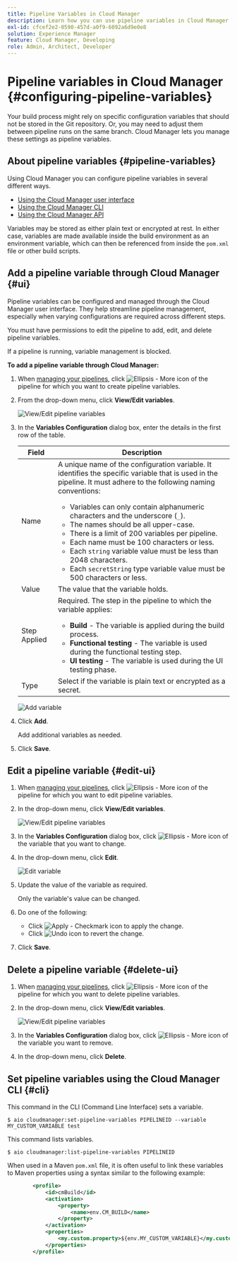 ```yaml
---
title: Pipeline Variables in Cloud Manager
description: Learn how you can use pipeline variables in Cloud Manager to manage specific configuration variables for your build.
exl-id: cfcef2e2-0590-457d-a0f9-6092a6d9e0e8
solution: Experience Manager
feature: Cloud Manager, Developing
role: Admin, Architect, Developer
---
```

# Pipeline variables in Cloud Manager {#configuring-pipeline-variables}

Your build process might rely on specific configuration variables that should not be stored in the Git repository. Or, you may need to adjust them between pipeline runs on the same branch. Cloud Manager lets you manage these settings as pipeline variables.

## About pipeline variables {#pipeline-variables}

Using Cloud Manager you can configure pipeline variables in several different ways.

* [Using the Cloud Manager user interface](#ui)
* [Using the Cloud Manager CLI](#cli)
* [Using the Cloud Manager API](https://developer.adobe.com/experience-cloud/cloud-manager/reference/api/#tag/Variables/operation/getPipelineVariables)

Variables may be stored as either plain text or encrypted at rest. In either case, variables are made available inside the build environment as an environment variable, which can then be referenced from inside the `pom.xml` file or other build scripts.

## Add a pipeline variable through Cloud Manager {#ui}

Pipeline variables can be configured and managed through the Cloud Manager user interface. They help streamline pipeline management, especially when varying configurations are required across different steps.

You must have permissions to edit the pipeline to add, edit, and delete pipeline variables.

If a pipeline is running, variable management is blocked.

**To add a pipeline variable through Cloud Manager:**

1. When [managing your pipelines](/help/implementing/cloud-manager/configuring-pipelines/managing-pipelines.md), click ![Ellipsis - More icon](https://spectrum.adobe.com/static/icons/workflow_18/Smock_More_18_N.svg) of the pipeline for which you want to create pipeline variables.

1. From the drop-down menu, click **View/Edit variables**.

   ![View/Edit pipeline variables](/help/implementing/cloud-manager/assets/pipeline-variables-view-edit.png)

1. In the **Variables Configuration** dialog box, enter the details in the first row of the table.

   | Field | Description |
   | --- | --- |
   | Name | A unique name of the configuration variable. It identifies the specific variable that is used in the pipeline. It must adhere to the following naming conventions:<ul><li>Variables can only contain alphanumeric characters and the underscore (`_`).</li><li>The names should be all upper-case.</li><li>There is a limit of 200 variables per pipeline.</li><li>Each name must be 100 characters or less.</li><li>Each `string` variable value must be less than 2048 characters.</li><li>Each `secretString` type variable value must be 500 characters or less.</li></ul> |
   | Value | The value that the variable holds. |
   | Step Applied | Required. The step in the pipeline to which the variable applies:<ul><li>**Build** - The variable is applied during the build process.</li><li>**Functional testing** - The variable is used during the functional testing step.</li><li>**UI testing** - The variable is used during the UI testing phase.</li></ul> |
   | Type | Select if the variable is plain text or encrypted as a secret.  |

   ![Add variable](/help/implementing/cloud-manager/assets/pipeline-variables-add-variable.png) 

1. Click **Add**.

   Add additional variables as needed.

1. Click **Save**.

## Edit a pipeline variable {#edit-ui}

1. When [managing your pipelines](/help/implementing/cloud-manager/configuring-pipelines/managing-pipelines.md), click ![Ellipsis - More icon](https://spectrum.adobe.com/static/icons/workflow_18/Smock_More_18_N.svg) of the pipeline for which you want to edit pipeline variables.

1. In the drop-down menu, click **View/Edit variables**.

   ![View/Edit pipeline variables](/help/implementing/cloud-manager/assets/pipeline-variables-view-edit.png)

1. In the **Variables Configuration** dialog box, click ![Ellipsis - More icon](https://spectrum.adobe.com/static/icons/workflow_18/Smock_More_18_N.svg) of the variable that you want to change.

1. In the drop-down menu, click **Edit**.

   ![Edit variable](/help/implementing/cloud-manager/assets/pipeline-variables-edit.png)

1. Update the value of the variable as required.

   Only the variable's value can be changed.

1. Do one of the following:

   * Click ![Apply - Checkmark icon](https://spectrum.adobe.com/static/icons/workflow_18/Smock_Checkmark_18_N.svg) to apply the change.
   * Click ![Undo icon](https://spectrum.adobe.com/static/icons/workflow_18/Smock_Undo_18_N.svg) to revert the change.

1. Click **Save**.

## Delete a pipeline variable {#delete-ui}

1. When [managing your pipelines](/help/implementing/cloud-manager/configuring-pipelines/managing-pipelines.md), click ![Ellipsis - More icon](https://spectrum.adobe.com/static/icons/workflow_18/Smock_More_18_N.svg) of the pipeline for which you want to delete pipeline variables.

1. In the drop-down menu, click **View/Edit variables**.

   ![View/Edit pipeline variables](/help/implementing/cloud-manager/assets/pipeline-variables-view-edit.png)

1. In the **Variables Configuration** dialog box, click ![Ellipsis - More icon](https://spectrum.adobe.com/static/icons/workflow_18/Smock_More_18_N.svg) of the variable you want to remove.

1. In the drop-down menu, click **Delete**.


## Set pipeline variables using the Cloud Manager CLI {#cli}

This command in the CLI (Command Line Interface) sets a variable.

```shell
$ aio cloudmanager:set-pipeline-variables PIPELINEID --variable MY_CUSTOM_VARIABLE test
```

This command lists variables.

```shell
$ aio cloudmanager:list-pipeline-variables PIPELINEID
```

When used in a Maven `pom.xml` file, it is often useful to link these variables to Maven properties using a syntax similar to the following example:

```xml
        <profile>
            <id>cmBuild</id>
            <activation>
                <property>
                    <name>env.CM_BUILD</name>
                </property>
            </activation>
            <properties>
                <my.custom.property>${env.MY_CUSTOM_VARIABLE}</my.custom.property> 
            </properties>
        </profile>
```
